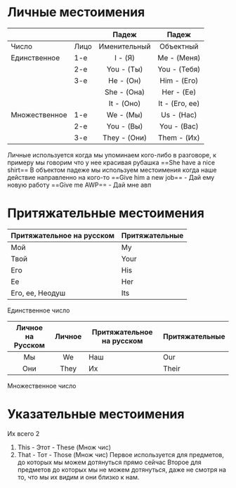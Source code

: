 # Личные местоимения 

|               |      |    Падеж     |     Падеж      |
| ------------- | ---- | :----------: | :------------: |
| Число         | Лицо | Именительный |   Объектный    |
| Единственное  | 1-е  |   I - (Я)    |  Me - (Меня)   |
|               | 2-е  |  You - (Ты)  |  You - (Тебя)  |
|               | 3-е  |  He - (Он)   |  Him - (Его)   |
|               |      | She - (Она)  |   Her - (Ее)   |
|               |      |  It - (Оно)  | It - (Его, ее) |
| Множественное | 1-е  |  We - (Мы)   |   Us - (Нас)   |
|               | 2-е  |  You - (Вы)  |  You - (Вас)   |
|               | 3-е  | They - (Они) |  Them - (Их)   |
Личные используется когда мы упоминаем кого-либо в разговоре, к примеру мы говорим что у нее красивая рубашка
==She have a nice shirt==
В объектом падеже мы используем местоимения когда наше действие направленно на кого-то
==Give him a new job== - Дай ему новую работу
==Give me AWP== - Дай мне авп
# Притяжательные местоимения

| Притяжательное на русском | Притяжательные |
| ------------------------- | -------------- |
| Мой                       | My             |
| Твой                      | Your           |
| Его                       | His            |
| Ее                        | Her            |
| Его, ее, Неодуш           | Its            |
Единственное число

| Личное на Русском | Личное | Притяжательное на русском | Притяжательные |
| :---------------: | :----: | ------------------------- | -------------- |
|        Мы         |   We   | Наш                       | Our            |
|        Они        |  They  | Их                        | Their          |

Множественное число

# Указательные местоимения
Их всего 2
1) This - Этот - These (Множ чис)
2) That - Тот - Those (Множ чис)
Первое используется для предметов, до которых мы можем дотянуться прямо сейчас
Второе для предметов до которых мы не можем дотянуться, даже не смотря на то, что мы их видим и они близко к нам.
